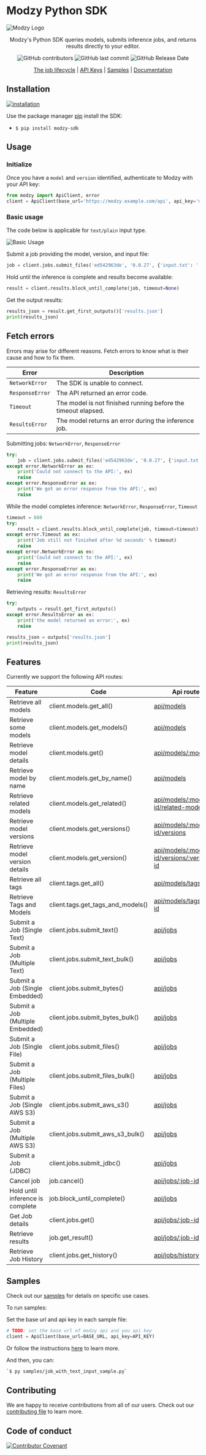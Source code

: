 # Modzy Python SDK

![Modzy Logo](https://www.modzy.com/wp-content/uploads/2020/06/MODZY-RGB-POS.png)

<div align="center">

Modzy's Python SDK queries models, submits inference jobs, and returns results directly to your editor.


![GitHub contributors](https://img.shields.io/github/contributors/modzy/sdk-python)
![GitHub last commit](https://img.shields.io/github/last-commit/modzy/sdk-python)
![GitHub Release Date](https://img.shields.io/github/issues-raw/modzy/sdk-python)

[The job lifecycle](https://models.modzy.com/docs/how-to-guides/job-lifecycle) | [API Keys](https://models.modzy.com/docs/how-to-guides/api-keys) | [Samples](https://github.com/modzy/sdk-python/tree/main/samples) | [Documentation](https://models.modzy.com/docs)

</div>


## Installation

[![installation](install.gif)](https://asciinema.org/a/0lHaPxvXTrPTp1Bb6bNea1ZCG)

Use the package manager [pip](https://pip.pypa.io/en/stable/) install the SDK:

- `$ pip install modzy-sdk`

## Usage

### Initialize

Once you have a `model` and `version` identified, authenticate to Modzy with your API key:

```python
from modzy import ApiClient, error
client = ApiClient(base_url='https://modzy.example.com/api', api_key='my_key.modzy')
```

### Basic usage

The code below is applicable for `text/plain` input type.

![Basic Usage](python.gif)

Submit a job providing the model, version, and input file:

```python
job = client.jobs.submit_files('ed542963de', '0.0.27', {'input.txt': './some-file.txt'})
```

Hold until the inference is complete and results become available:

```python
result = client.results.block_until_complete(job, timeout=None)
```

Get the output results:

```python
results_json = result.get_first_outputs()['results.json']
print(results_json)
```

## Fetch errors

Errors may arise for different reasons. Fetch errors to know what is their cause and how to fix them.

Error      | Description
---------- | ---------
`NetworkError` | The SDK is unable to connect.
`ResponseError` | The API returned an error code.
`Timeout` | The model is not finished running before the timeout elapsed.
`ResultsError` | The model returns an error during the inference job.

Submitting jobs: `NetworkError`, `ResponseError`

```python
try:
    job = client.jobs.submit_files('ed542963de', '0.0.27', {'input.txt': './some-file.txt'})
except error.NetworkError as ex:
    print('Could not connect to the API:', ex)
    raise
except error.ResponseError as ex:
    print('We got an error response from the API:', ex)
    raise
```

While the model completes inference:
`NetworkError`, `ResponseError`, `Timeout`
```python
timeout = 600
try:
    result = client.results.block_until_complete(job, timeout=timeout)
except error.Timeout as ex:
    print('Job still not finished after %d seconds' % timeout)
    raise
except error.NetworkError as ex:
    print('Could not connect to the API:', ex)
    raise
except error.ResponseError as ex:
    print('We got an error response from the API:', ex)
    raise
```

Retrieving results:
`ResultsError`
```python
try:
    outputs = result.get_first_outputs()
except error.ResultsError as ex:
    print('the model returned an error:', ex)
    raise

results_json = outputs['results.json']
print(results_json)
```

## Features

Currently we support the following API routes:


| Feature | Code |Api route
| ---     | ---  | ---
|Retrieve all models|client.models.get_all()|[api/models](https://models.modzy.com/docs/models/marketplace/retrieve-all-models-versions)|
|Retrieve some models|client.models.get_models()|[api/models](https://models.modzy.com/docs/models/marketplace/retrieve-models)|
|Retrieve model details|client.models.get()|[api/models/:model-id](https://models.modzy.com/docs/models/marketplace/retrieve-model-details)|
|Retrieve model by name|client.models.get_by_name()|[api/models](https://models.modzy.com/docs/models/marketplace/retrieve-models)|
|Retrieve related models|client.models.get_related()|[api/models/:model-id/related-models](https://models.modzy.com/docs/models/marketplace/retrieve-related-models)|
|Retrieve model versions|client.models.get_versions()|[api/models/:model-id/versions](https://models.modzy.com/docs/versions/marketplace/retrieve-versions)|
|Retrieve model version details|client.models.get_version()|[api/models/:model-id/versions/:version-id](https://models.modzy.com/docs/versions/marketplace/retrieve-version-details)|
|Retrieve all tags|client.tags.get_all()|[api/models/tags](https://models.modzy.com/docs/tags/marketplace/retrieve-tags)|
|Retrieve Tags and Models|client.tags.get_tags_and_models()|[api/models/tags/:tag-id](https://models.modzy.com/docs/tags/marketplace/retrieve-models-by-tags) |
|Submit a Job (Single Text)|client.jobs.submit_text()|[api/jobs](https://models.modzy.com/docs/jobs/job-inputs/submit-job)|
|Submit a Job (Multiple Text)|client.jobs.submit_text_bulk()|[api/jobs](https://models.modzy.com/docs/jobs/job-inputs/submit-job)|
|Submit a Job (Single Embedded)|client.jobs.submit_bytes()|[api/jobs](https://models.modzy.com/docs/jobs/job-inputs/submit-job)|
|Submit a Job (Multiple Embedded)|client.jobs.submit_bytes_bulk()|[api/jobs](https://models.modzy.com/docs/jobs/job-inputs/submit-job)|
|Submit a Job (Single File)|client.jobs.submit_files()|[api/jobs](https://models.modzy.com/docs/jobs/job-inputs/submit-job)|
|Submit a Job (Multiple Files)|client.jobs.submit_files_bulk()|[api/jobs](https://models.modzy.com/docs/jobs/job-inputs/submit-job)|
|Submit a Job (Single AWS S3)|client.jobs.submit_aws_s3()|[api/jobs](https://models.modzy.com/docs/jobs/job-inputs/submit-job)|
|Submit a Job (Multiple AWS S3)|client.jobs.submit_aws_s3_bulk()|[api/jobs](https://models.modzy.com/docs/jobs/job-inputs/submit-job)|
|Submit a Job (JDBC)|client.jobs.submit_jdbc()|[api/jobs](https://models.modzy.com/docs/jobs/job-inputs/submit-job)|
|Cancel job|job.cancel()|[api/jobs/:job-id](https://models.modzy.com/docs/jobs/jobs/cancel-pending-job)  |
|Hold until inference is complete|job.block_until_complete()|[api/jobs](https://models.modzy.com/docs/jobs/jobs/retrieve-job-details)  |
|Get Job details|client.jobs.get()|[api/jobs/:job-id](https://models.modzy.com/docs/jobs/jobs/retrieve-job-details)  |
|Retrieve results|job.get_result()|[api/jobs/:job-id](https://models.modzy.com/docs/jobs/results/retrieve-results)  |
|Retrieve Job History|client.jobs.get_history()|[api/jobs/history](https://models.modzy.com/docs/jobs/jobs/retrieve-job-history)  |

## Samples

Check out our [samples](https://github.com/modzy/sdk-python/tree/main/samples) for details on specific use cases.

To run samples:

Set the base url and api key in each sample file:

```python
# TODO: set the base url of modzy api and you api key
client = ApiClient(base_url=BASE_URL, api_key=API_KEY)
```

Or follow the instructions [here](https://github.com/modzy/sdk-python/tree/main/contributing.adoc#set-environment-variables-in-bash) to learn more.

And then, you can:

```bash
`$ py samples/job_with_text_input_sample.py`
```
## Contributing

We are happy to receive contributions from all of our users. Check out our [contributing file](https://github.com/modzy/sdk-python/tree/main/contributing.adoc) to learn more.

## Code of conduct

[![Contributor Covenant](https://img.shields.io/badge/Contributor%20Covenant-v2.0%20adopted-ff69b4.svg)](https://github.com/modzy/sdk-python/tree/main/CODE_OF_CONDUCT.md)
